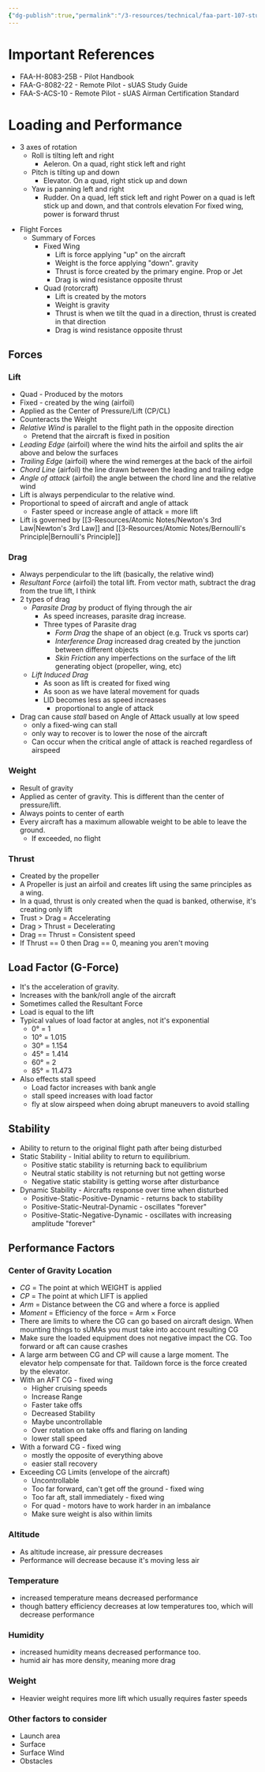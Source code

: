 ```yaml
---
{"dg-publish":true,"permalink":"/3-resources/technical/faa-part-107-study-notes/","tags":["🌱_Active","🗒️_Note","📚_Learning","🔧_Technical"],"updated":"2025-10-19T07:45:42.705-07:00"}
---
```


# Important References
- FAA-H-8083-25B - Pilot Handbook
- FAA-G-8082-22 - Remote Pilot - sUAS Study Guide
- FAA-S-ACS-10 - Remote Pilot - sUAS Airman Certification Standard

# Loading and Performance

- 3 axes of rotation
	- Roll is tilting left and right
		- Aeleron. On a quad, right stick left and right
	- Pitch is tilting up and down
		- Elevator. On a quad, right stick up and down
	- Yaw is panning left and right
		- Rudder. On a quad, left stick left and right
	Power on a quad is left stick up and down, and that controls elevation
		For fixed wing, power is forward thrust
* Flight Forces
	* Summary of Forces
		* Fixed Wing
			* Lift is force applying "up" on the aircraft
			* Weight is the force applying "down". gravity
			* Thrust is force created by the primary engine. Prop or Jet
			* Drag is wind resistance opposite thrust
		* Quad (rotorcraft)
			* Lift is created by the motors
			* Weight is gravity
			* Thrust is when we tilt the quad in a direction, thrust is created in that direction
			* Drag is wind resistance opposite thrust
## Forces

### Lift
* Quad - Produced by the motors
* Fixed - created by the wing (airfoil)
* Applied as the Center of Pressure/Lift (CP/CL)
* Counteracts the Weight
* _Relative Wind_ is parallel to the flight path in the opposite direction
	* Pretend that the aircraft is fixed in position
* _Leading Edge_ (airfoil) where the wind hits the airfoil and splits the air above and below the surfaces
* _Trailing Edge_ (airfoil) where the wind remerges at the back of the airfoil
* _Chord Line_ (airfoil) the line drawn between the leading and trailing edge
* _Angle of attack_ (airfoil) the angle between the chord line and the relative wind
* Lift is always perpendicular to the relative wind.
* Proportional to speed of aircraft and angle of attack
	* Faster speed or increase angle of attack = more lift
* Lift is governed by [[3-Resources/Atomic Notes/Newton's 3rd Law\|Newton's 3rd Law]] and [[3-Resources/Atomic Notes/Bernoulli's Principle\|Bernoulli's Principle]]
### Drag
* Always perpendicular to the lift (basically, the relative wind)
* _Resultant Force_ (airfoil) the total lift. From vector math, subtract the drag from the true lift, I think
* 2 types of drag
	* _Parasite Drag_ by product of flying through the air
		* As speed increases, parasite drag increase.
		* Three types of Parasite drag
			* _Form Drag_ the shape of an object (e.g. Truck vs sports car)
			* _Interference Drag_ increased drag created by the junction between different objects
			* _Skin Friction_ any imperfections on the surface of the lift generating object (propeller, wing, etc)
	* _Lift Induced Drag_ 
		* As soon as lift is created for fixed wing
		* As soon as we have lateral movement for quads
		* LID becomes less as speed increases
			*  proportional to angle of attack
* Drag can cause _stall_ based on Angle of Attack usually at low speed
	* only a fixed-wing can stall
	* only way to recover is to lower the nose of the aircraft
	* Can occur when the critical angle of attack is reached regardless of airspeed
### Weight
* Result of gravity
* Applied as center of gravity. This is different than the center of pressure/lift.
* Always points to center of earth
* Every aircraft has a maximum allowable weight to be able to leave the ground.
	* If exceeded, no flight
### Thrust
* Created by the propeller
* A Propeller is just an airfoil and creates lift using the same principles as a wing.
* In a quad, thrust is only created when the quad is banked, otherwise, it's creating only lift
* Trust > Drag = Accelerating
* Drag > Thrust = Decelerating 
* Drag == Thrust = Consistent speed
* If Thrust == 0 then Drag == 0, meaning you aren't moving

## Load Factor (G-Force)
* It's the acceleration of gravity.
* Increases with the bank/roll angle of the aircraft
* Sometimes called the Resultant Force
* Load is equal to the lift
* Typical values of load factor at angles, not it's exponential
	* 0° = 1
	* 10° = 1.015
	* 30° = 1.154
	* 45° = 1.414
	* 60° = 2
	* 85° = 11.473
* Also effects stall speed
	* Load factor increases with bank angle
	* stall speed increases with load factor
	* fly at slow airspeed when doing abrupt maneuvers to avoid stalling

## Stability
* Ability to return to the original flight path after being disturbed
* Static Stability - Initial ability to return to equilibrium.
	* Positive static stability is returning back to equilibrium
	* Neutral static stability is not returning but not getting worse
	* Negative static stability is getting worse after disturbance
* Dynamic Stability - Aircrafts response over time when disturbed
	* Positive-Static-Positive-Dynamic - returns back to stability
	* Positive-Static-Neutral-Dynamic - oscillates "forever"
	* Positive-Static-Negative-Dynamic - oscillates with increasing amplitude "forever"

## Performance Factors
### Center of Gravity Location
* _CG_ = The point at which WEIGHT is applied
* _CP_ = The point at which LIFT is applied
* _Arm_ = Distance between the CG and where a force is applied
* _Moment_ = Efficiency of the force = Arm × Force
* There are limits to where the CG can go based on aircraft design. When mounting things to sUMAs you must take into account resulting CG
* Make sure the loaded equipment does not negative impact the CG. Too forward or aft can cause crashes
* A large arm between CG and CP will cause a large moment. The elevator help compensate for that. Taildown force is the force created by the elevator.
* With an AFT CG - fixed wing
	* Higher cruising speeds
	* Increase Range
	* Faster take offs
	* Decreased Stability
	* Maybe uncontrollable
	* Over rotation on take offs and flaring on landing
	* lower stall speed
* With a forward CG - fixed wing
	* mostly the opposite of everything above
	* easier stall recovery
* Exceeding CG Limits (envelope of the aircraft)
	* Uncontrollable
	* Too far forward, can't get off the ground - fixed wing
	* Too far aft, stall immediately - fixed wing
	* For quad - motors have to work harder in an imbalance
	* Make sure weight is also within limits

### Altitude
* As altitude increase, air pressure decreases
* Performance will decrease because it's moving less air
### Temperature
* increased temperature means decreased performance
* though battery efficiency decreases at low temperatures too, which will decrease performance
### Humidity
* increased humidity means decreased performance too.
* humid air has more density, meaning more drag
### Weight
- Heavier weight requires more lift which usually requires faster speeds

### Other factors to consider
- Launch area
- Surface
- Surface Wind
- Obstacles